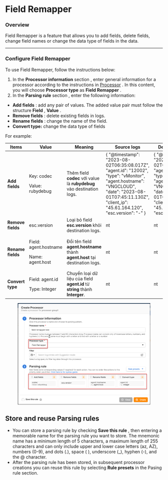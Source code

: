 # Field Remapper

### Overview

Field Remapper is a feature that allows you to add fields, delete fields, change field names or change the data type of fields in the data.

***

### Configure Field Remapper

To use Field Remapper, follow the instructions below:

1. In the **Processor information** section , enter general information for a processor according to the instructions in [Processor](https://docs-vngcloud-vn.translate.goog/vng-cloud-document/v/vn/vmonitor/dashboards/logs/lam-viec-voi-log-pipeline/processor) . In this content, you will choose **Processor type** as **Field Remapper** .
2. In the **Parsing rule** section , enter the following information:

* **Add fields** : add any pair of values. The added value pair must follow the structure **Field** , **Value** .
* **Remove fields** : delete existing fields in logs.
* **Rename fields** : change the name of the field.
* **Convert type:** change the data type of fields

For example:

<table data-full-width="true"><thead><tr><th>Items</th><th>Value</th><th>Meaning</th><th>Source logs</th><th>Destination logs</th></tr></thead><tbody><tr><td><strong>Add fields</strong></td><td><p>Key: codec</p><p>Value: rubydebug</p></td><td>Thêm field <strong>codec</strong> với value là <strong>rubydebug</strong> vào destination logs.</td><td>{ "@timestamp": "2023-08-02T06:35:08.017Z", "agent.id": "12002", "type": "vMonitor", "agent.hostname": "VNGCLOUD", "date": "2023-08-01T07:45:11.130Z", "client_ip": "45.61.164.120", "esc.version": "-" }</td><td>{ "@timestamp": "2023-08-02T06:35:08.017Z", "agent.id": "12002", "type": "vMonitor", "agent.hostname": "VNGCLOUD", "date": "2023-08-01T07:45:11.130Z", "client_ip": "45.61.164.120", "esc.version": "-" }</td></tr><tr><td><strong>Remove fields</strong></td><td>esc.version</td><td>Loại bỏ field <strong>esc.version</strong> khỏi destination logs.</td><td>nt</td><td>nt</td></tr><tr><td><strong>Rename fields</strong></td><td><p>Field: agent.hostname</p><p>Name: agent.host</p></td><td>Đổi tên field <strong>agent.hostname</strong> thành <strong>agent.host</strong> tại destination logs.</td><td>nt</td><td>nt</td></tr><tr><td><strong>Convert type</strong></td><td><p>Field: agent.id</p><p>Type: Integer</p></td><td>Chuyển loại dữ liệu của field <strong>agent.id</strong> từ <strong>string</strong> thành <strong>Interger</strong>.</td><td>nt</td><td>nt</td></tr></tbody></table>

<figure><img src="../../../../../.gitbook/assets/image (4) (1) (1) (1) (1) (1) (1) (1) (1) (1) (1) (1) (1) (1) (1).png" alt=""><figcaption></figcaption></figure>

## Store and reuse Parsing rules <a href="#luu-tru-va-tai-su-dung-parsing-rule" id="luu-tru-va-tai-su-dung-parsing-rule"></a>

* You can store a parsing rule by checking **Save this rule** , then entering a memorable name for the parsing rule you want to store. The mnemonic name has a minimum length of 5 characters, a maximum length of 255 characters and can only include upper and lower case letters (az, AZ), numbers (0-9), and dots (.), space ( ), underscore (\_), hyphen (-), and the @ character.
* After the parsing rule has been stored, in subsequent processor creations you can reuse this rule by selecting **Rule presets** in the Pasing rule section.
